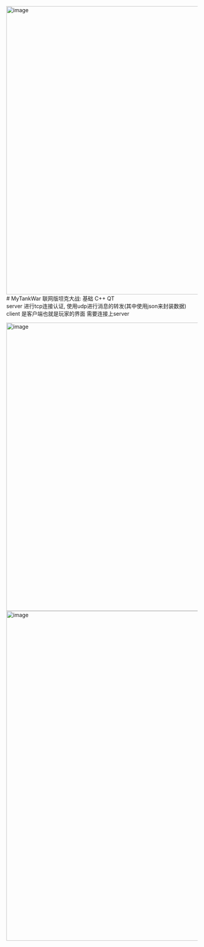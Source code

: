 <img width="1524" height="758" alt="image" src="https://github.com/user-attachments/assets/bf4265ef-c286-47ce-b689-045d45d0d417" /># MyTankWar 联网版坦克大战:
基础 C++ QT  
server 进行tcp连接认证, 使用udp进行消息的转发(其中使用json来封装数据)  
client 是客户端也就是玩家的界面 需要连接上server  

<img width="1524" height="758" alt="image" src="https://github.com/user-attachments/assets/a2ad1053-7e52-47c2-8e7b-bca7b4d04590" />
<img width="943" height="867" alt="image" src="https://github.com/user-attachments/assets/44bbe266-9cdb-4fce-a6a9-bbcf0803d68e" />
